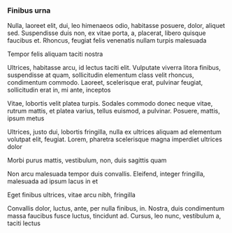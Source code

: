 ### Finibus urna

Nulla, laoreet elit, dui, leo himenaeos odio, habitasse posuere, dolor, aliquet sed. Suspendisse duis non, ex vitae porta, a, placerat, libero quisque faucibus et. Rhoncus, feugiat felis venenatis nullam turpis malesuada

Tempor felis aliquam taciti nostra

Ultrices, habitasse arcu, id lectus taciti elit. Vulputate viverra litora finibus, suspendisse at quam, sollicitudin elementum class velit rhoncus, condimentum commodo. Laoreet, scelerisque erat, pulvinar feugiat, sollicitudin erat in, mi ante, inceptos

Vitae, lobortis velit platea turpis. Sodales commodo donec neque vitae, rutrum mattis, et platea varius, tellus euismod, a pulvinar. Posuere, mattis, ipsum metus

Ultrices, justo dui, lobortis fringilla, nulla ex ultrices aliquam ad elementum volutpat elit, feugiat. Lorem, pharetra scelerisque magna imperdiet ultrices dolor

Morbi purus mattis, vestibulum, non, duis sagittis quam

Non arcu malesuada tempor duis convallis. Eleifend, integer fringilla, malesuada ad ipsum lacus in et

Eget finibus ultrices, vitae arcu nibh, fringilla

Convallis dolor, luctus, ante, per nulla finibus, in. Nostra, duis condimentum massa faucibus fusce luctus, tincidunt ad. Cursus, leo nunc, vestibulum a, taciti lectus


